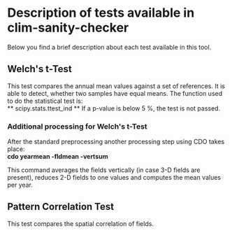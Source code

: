 # Description of tests available in clim-sanity-checker
Below you find a brief description about each test available in
this tool.

## Welch's t-Test
This test compares the annual mean values against a set of references. It is able to detect, whether
two samples have equal means.
The function used to do the statistical test is:  
** scipy.stats.ttest_ind **
If a p-value is below 5 %, the test is not passed.

### Additional processing for Welch's t-Test
After the standard preprocessing another processing step using CDO takes place:  
 **cdo  yearmean -fldmean -vertsum**
 
 This command averages the fields vertically (in case 3-D fields are present), reduces 2-D fields to one values and computes the mean values per year.

## Pattern Correlation Test
This test compares the spatial correlation of fields. 
